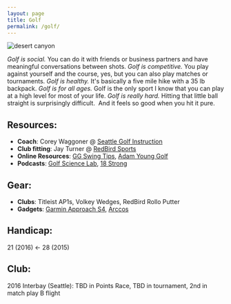 ```yaml
---
layout: page
title: Golf
permalink: /golf/
---
```


![desert canyon](https://wlarson.files.wordpress.com/2016/07/img_0394.jpg)

*Golf is social.*  You can do it with friends or business partners and have meaningful conversations between shots.  *Golf is competitive.*  You play against yourself and the course, yes, but you can also play matches or tournaments.  *Golf is healthy.*  It's basically a five mile hike with a 35 lb backpack.  *Golf is for all ages.*  Golf is the only sport I know that you can play at a high level for most of your life.  *Golf is really hard.*  Hitting that little ball straight is surprisingly difficult.  And it feels so good when you hit it pure.

Resources:
----------

* **Coach**:  Corey Waggoner @ [Seattle Golf Instruction][seattle-golf-instruction]
* **Club fitting**:  Jay Turner @ [RedBird Sports][redbird-sports]
* **Online Resources**:  [GG Swing Tips][ggswingtips-instagram],  [Adam Young Golf][adam-young-golf]
* **Podcasts**:  [Golf Science Lab][golf-science-lab-podcast], [18 Strong][18strong-podcast]

[seattle-golf-instruction]: http://www.seattlegolfinstruction.com/ "Seattle Golf Instruction"
[redbird-sports]:   http://www.redbirdsports.com/ "RedBird Sports"
[ggswingtips-instagram]:  https://www.instagram.com/ggswingtips/ "GG SwingTips"
[adam-young-golf]: http://www.adamyounggolf.com/ "Adam Young Golf"
[golf-science-lab-podcast]:  http://golfsciencelab.com/category/podcast/ "Golf Science Lab"
[18strong-podcast]:  http://18strong.com/podcasts/ "18 Strong"

Gear:
-----

* **Clubs**:  Titleist AP1s, Volkey Wedges, RedBird Rollo Putter
* **Gadgets**:  [Garmin Approach S4][garmin-approach-s4], [Arccos][arccos]

[garmin-approach-s4]: https://explore.garmin.com/en-US/golf/ "Garmin Approach S4"
[arccos]:  http://www.arccosgolf.com/ "Arccos"

Handicap:
---------
21 (2016) <- 28 (2015)

Club:
-----

2016 Interbay (Seattle): TBD in Points Race, TBD in tournament, 2nd in match play B flight
